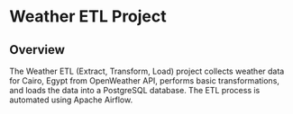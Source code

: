 # Weather ETL Project

## Overview

The Weather ETL (Extract, Transform, Load) project collects weather data for Cairo, Egypt from OpenWeather API,
performs basic transformations, and loads the data into a PostgreSQL database.
The ETL process is automated using Apache Airflow.


